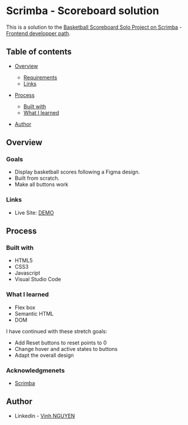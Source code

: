 # Scrimba - Scoreboard solution

This is a solution to the [Basketball Scoreboard Solo Project on Scrimba](https://scrimba.com/learn/frontend/solo-project-basketball-scoreboard-cz9adVfP) - [Frontend developper path](https://scrimba.com/learn/frontend).

## Table of contents

- [Overview](#overview)
  - [Requirements](#requirements)
  - [Links](#links)

- [Process](#process)
  - [Built with](#built-with)
  - [What I learned](#what-i-learned)
  
- [Author](#author)

## Overview

### Goals

- Display basketball scores following a Figma design. 
- Built from scratch.
- Make all buttons work

### Links

- Live Site: [DEMO](https://basket-scoreboard-vinh.netlify.app)

## Process

### Built with

- HTML5
- CSS3
- Javascript
- Visual Studio Code

### What I learned

- Flex box
- Semantic HTML
- DOM

I have continued with these stretch goals:
- Add Reset buttons to reset points to 0
- Change hover and active states to buttons
- Adapt the overall design

### Acknowledgmenets

- [Scrimba](https://scrimba.com/)


## Author

- Linkedin - [Vinh NGUYEN](https://www.linkedin.com/in/tuan-vinh-nguyen/)

